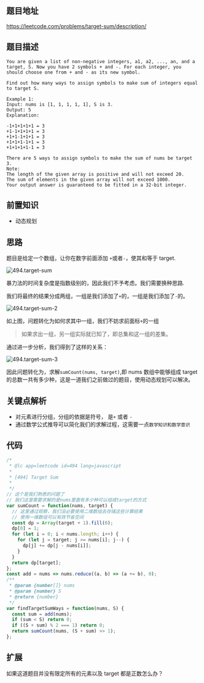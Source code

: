 ## 题目地址

https://leetcode.com/problems/target-sum/description/

## 题目描述

```
You are given a list of non-negative integers, a1, a2, ..., an, and a target, S. Now you have 2 symbols + and -. For each integer, you should choose one from + and - as its new symbol.

Find out how many ways to assign symbols to make sum of integers equal to target S.

Example 1:
Input: nums is [1, 1, 1, 1, 1], S is 3.
Output: 5
Explanation:

-1+1+1+1+1 = 3
+1-1+1+1+1 = 3
+1+1-1+1+1 = 3
+1+1+1-1+1 = 3
+1+1+1+1-1 = 3

There are 5 ways to assign symbols to make the sum of nums be target 3.
Note:
The length of the given array is positive and will not exceed 20.
The sum of elements in the given array will not exceed 1000.
Your output answer is guaranteed to be fitted in a 32-bit integer.

```

## 前置知识

- 动态规划

## 思路

题目是给定一个数组，让你在数字前面添加 `+`或者`-`，使其和等于 target.

![494.target-sum](https://tva1.sinaimg.cn/large/007S8ZIlly1ghltzih10wj30is07ojrv.jpg)

暴力法的时间复杂度是指数级别的，因此我们不予考虑。我们需要换种思路.

我们将最终的结果分成两组，一组是我们添加了`+`的，一组是我们添加了`-`的。

![494.target-sum-2](https://tva1.sinaimg.cn/large/007S8ZIlly1ghltzpo2ptj30mk05ijrp.jpg)

如上图，问题转化为如何求其中一组，我们不妨求前面标`+`的一组

> 如果求出一组，另一组实际就已知了，即总集和这一组的差集。

通过进一步分析，我们得到了这样的关系：

![494.target-sum-3](https://tva1.sinaimg.cn/large/007S8ZIlly1ghltzz1l61j30ks06xwfi.jpg)

因此问题转化为，求解`sumCount(nums, target)`,即 nums 数组中能够组成
target 的总数一共有多少种，这是一道我们之前做过的题目，使用动态规划可以解决。

## 关键点解析

- 对元素进行分组，分组的依据是符号， 是`+` 或者 `-`
- 通过数学公式推导可以简化我们的求解过程，这需要一点`数学知识和数学意识`

## 代码

```js
/*
 * @lc app=leetcode id=494 lang=javascript
 *
 * [494] Target Sum
 *
 */
// 这个是我们熟悉的问题了
// 我们这里需要求解的是nums里面有多少种可以组成target的方式
var sumCount = function(nums, target) {
  // 这里通过观察，我们没必要使用二维数组去存储这些计算结果
  // 使用一维数组可以有效节省空间
  const dp = Array(target + 1).fill(0);
  dp[0] = 1;
  for (let i = 0; i < nums.length; i++) {
    for (let j = target; j >= nums[i]; j--) {
      dp[j] += dp[j - nums[i]];
    }
  }
  return dp[target];
};
const add = nums => nums.reduce((a, b) => (a += b), 0);
/**
 * @param {number[]} nums
 * @param {number} S
 * @return {number}
 */
var findTargetSumWays = function(nums, S) {
  const sum = add(nums);
  if (sum < S) return 0;
  if ((S + sum) % 2 === 1) return 0;
  return sumCount(nums, (S + sum) >> 1);
};
```

## 扩展

如果这道题目并没有限定所有的元素以及 target 都是正数怎么办？
